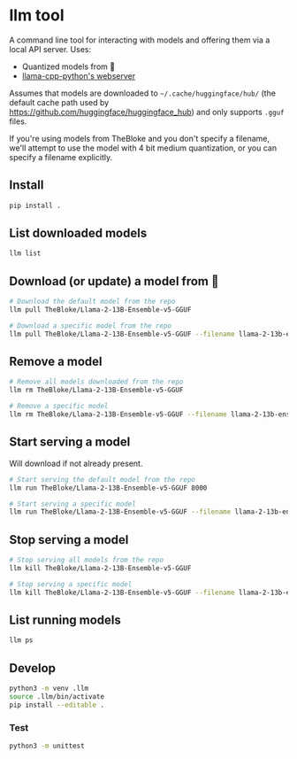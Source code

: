 # llm tool

A command line tool for interacting with models and offering them via a local API
server. Uses:
* Quantized models from 🤗
* [llama-cpp-python's webserver](https://github.com/abetlen/llama-cpp-python#web-server)

Assumes that models are downloaded to `~/.cache/huggingface/hub/` (the default cache path
used by https://github.com/huggingface/huggingface_hub) and only supports `.gguf` files.

If you're using models from TheBloke and you don't specify a filename, we'll attempt to use
the model with 4 bit medium quantization, or you can specify a filename explicitly.

## Install

```bash
pip install .
```

## List downloaded models

```bash
llm list
```

## Download (or update) a model from 🤗

```bash
# Download the default model from the repo
llm pull TheBloke/Llama-2-13B-Ensemble-v5-GGUF

# Download a specific model from the repo
llm pull TheBloke/Llama-2-13B-Ensemble-v5-GGUF --filename llama-2-13b-ensemble-v5.Q4_K_S.gguf
```

## Remove a model

```bash
# Remove all models downloaded from the repo
llm rm TheBloke/Llama-2-13B-Ensemble-v5-GGUF

# Remove a specific model
llm rm TheBloke/Llama-2-13B-Ensemble-v5-GGUF --filename llama-2-13b-ensemble-v5.Q4_K_S.gguf
```

## Start serving a model

Will download if not already present.

```bash
# Start serving the default model from the repo
llm run TheBloke/Llama-2-13B-Ensemble-v5-GGUF 8000

# Start serving a specific model
llm run TheBloke/Llama-2-13B-Ensemble-v5-GGUF --filename llama-2-13b-ensemble-v5.Q4_K_S.gguf 8000
```

## Stop serving a model

```bash
# Stop serving all models from the repo
llm kill TheBloke/Llama-2-13B-Ensemble-v5-GGUF

# Stop serving a specific model
llm kill TheBloke/Llama-2-13B-Ensemble-v5-GGUF --filename llama-2-13b-ensemble-v5.Q4_K_S.gguf
```

## List running models

```bash
llm ps
```

## Develop

```bash
python3 -m venv .llm
source .llm/bin/activate
pip install --editable .
```

### Test

```bash
python3 -m unittest
```